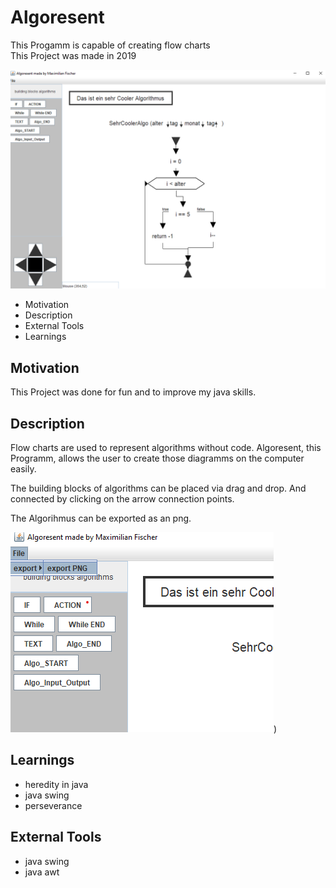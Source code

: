 # Algoresent

This Progamm is capable of creating flow charts<br>
This Project was made in 2019

![Bild](imgs/img.PNG)

- Motivation
- Description
- External Tools
- Learnings

## Motivation
This Project was done for fun and to improve my java skills.

## Description

Flow charts are used to represent algorithms without code. Algoresent, this Programm, allows the user to create those diagramms on the computer easily.

The building blocks of algorithms can be placed via drag and drop.
And connected by clicking on the arrow connection points.

The Algorihmus can be exported as an png. <br>

![exportpng](imgs/exportpng.png))

## Learnings

- heredity in java 
- java swing
- perseverance

## External Tools
- java swing
- java awt
